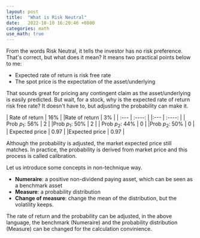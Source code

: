 ```yaml
---
layout: post
title:  "What is Risk Neutral"
date:   2022-10-10 16:20:46 +0800
categories: math
use_math: true
---
```

From the words Risk Neutral, it tells the investor has no risk preference. That's correct, but what does it mean? It means two practical points below to me:

* Expected rate of return is risk free rate
* The spot price is the expectation of the asset/underlying

That sounds great for pricing any contingent claim as the asset/underlying is easily predicted. But wait, for a stock, why is the expected rate of return risk free rate? It doesn't have to, but adjusting the probability can make it.

| Rate of return  | 16%       | |Rate of return  | 3%        |
| :---            |  :----:   | |:---            |  :----:   |
| Prob $p_1$: 56% | 2         | |Prob $p_1$: 50% | 2         |
| Prob $p_2$: 44% | 0         | |Prob $p_2$: 50% | 0         |
| Expected price  | 0.97      | |Expected price  | 0.97      |

Although the probability is adjusted, the market expected price still matches. In practice, the probability is derived from market price and this process is called calibration.

Let us introduce some concepts in non-technique way.

* **Numeraire**: a positive non-dividend paying asset, which can be seen as a benchmark asset
* **Measure**: a probability distribution
* **Change of measure**: change the mean of the distribution, but the volatility keeps.

The rate of return and the probability can be adjusted, in the above language, the benchmark (Numeraire) and the probability distribution (Measure) can be changed for the calculation convinience.   




